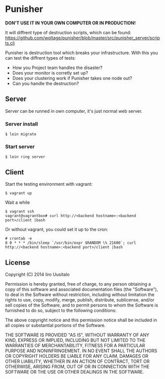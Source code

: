 # Punisher

__DON'T USE IT IN YOUR OWN COMPUTER OR IN PRODUCTION!__

It will diffrent type of destruction scripts, which can be found:
https://github.com/woltage/punisher/blob/master/src/punisher_server/scripts.clj

Punisher is destruction tool which breaks your infrastructure. With this you can test the diffrent types of tests:

- How you Project team handles the disaster?
- Does your monitor is corretly set up?
- Does your clustering work if Punisher takes one node out?
- Can you handle the destruction?


## Server

Server can be runned in own computer, it's just normal web server.

### Server install

    $ lein migrate

### Start server

    $ lein ring server


## Client

Start the testing environment with vagrant:
    
    $ vagrant up
    
Wait a while

    $ vagrant ssh
    vagrant@vagrantbox# curl http://<backend hostname>:<backend port>/client |bash


Or without vagrant, you could set it up to the cron:

    # crontab -e
    8 0 * * * /bin/sleep `/usr/bin/expr $RANDOM \% 21600`; curl http://<backend hostname>:<backend port>/client |bash

    

## License

Copyright (C) 2014 Iiro Uusitalo


Permission is hereby granted, free of charge, to any person obtaining a copy of this software and associated documentation files (the "Software"), to deal in the Software without restriction, including without limitation the rights to use, copy, modify, merge, publish, distribute, sublicense, and/or sell copies of the Software, and to permit persons to whom the Software is furnished to do so, subject to the following conditions:

The above copyright notice and this permission notice shall be included in all copies or substantial portions of the Software.

THE SOFTWARE IS PROVIDED "AS IS", WITHOUT WARRANTY OF ANY KIND, EXPRESS OR IMPLIED, INCLUDING BUT NOT LIMITED TO THE WARRANTIES OF MERCHANTABILITY, FITNESS FOR A PARTICULAR PURPOSE AND NONINFRINGEMENT. IN NO EVENT SHALL THE AUTHORS OR COPYRIGHT HOLDERS BE LIABLE FOR ANY CLAIM, DAMAGES OR OTHER LIABILITY, WHETHER IN AN ACTION OF CONTRACT, TORT OR OTHERWISE, ARISING FROM, OUT OF OR IN CONNECTION WITH THE SOFTWARE OR THE USE OR OTHER DEALINGS IN THE SOFTWARE.
